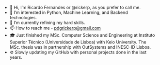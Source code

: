 - 👋 Hi, I’m Ricardo Fernandes or @rickerp, as you prefer to call me.
- 👀 I’m interested in Python, Machine Learning, and Backend technologies.
- 🌱 I’m currently refining my hard skills.
- 📫 How to reach me - pdgrickerp@gmail.com
- 🎓 Just finished my MSc. Computer Science and Engineering at Instituto Superior Técnico (Universidade de Lisboa) with Keio University. The MSc. thesis was in partnership with OutSystems and INESC-ID Lisboa.
- ⚙️ Slowly updating my GitHub with personal projects done in the last years.

<!---
rickerp/rickerp is a ✨ special ✨ repository because its `README.md` (this file) appears on your GitHub profile.
You can click the Preview link to take a look at your changes.
--->
